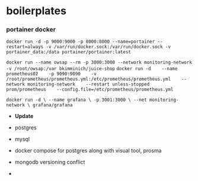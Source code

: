 # boilerplates

### portainer docker
`docker run -d -p 9000:9000 -p 8000:8000 --name=portainer --restart=always -v /var/run/docker.sock:/var/run/docker.sock -v portainer_data:/data portainer/portainer:latest`

`docker run --name owsap --rm -p 3000:3000 --network monitoring-network -v /root/owsap:/var bkimminich/juice-shop`
`docker run -d    --name prometheus02    -p 9090:9090    -v /root/prometheus/prometheus.yml:/etc/prometheus/prometheus.yml    --network monitoring-network    --restart unless-stopped    prom/prometheus    --config.file=/etc/prometheus/prometheus.yml`

`docker run -d \
  --name grafana \
  -p 3001:3000 \
  --net monitoring-network \
  grafana/grafana
`
- **Update**

- postgres
- mysql
- docker compose for postgres along with visual tool, prosma
- mongodb versioning conflict
- 
